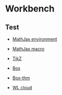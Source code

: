 # Workbench

## Test

* [MathJax environment](workbench/test/env.md)

* [MathJax macro](workbench/test/macro.md)

* [TikZ](workbench/test/tikz.md)

* [Box](workbench/test/box.md)

* [Box-thm](workbench/test/box-thm.md)

* [WL cloud](workbench/test/wl-cloud.md)

<!-- ## Dev

* [Website development](workbench/dev/web-dev.md)

* [Subtitle overrides](workbench/dev/subtitle.md)

* [MathJax configuration](workbench/dev/mathjax-config.md)

* [Customizing shortcuts via Karabiner](workbench/dev/hotkey.md) -->
